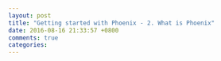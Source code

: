 ```yaml
---
layout: post
title: "Getting started with Phoenix - 2. What is Phoenix"
date: 2016-08-16 21:33:57 +0800
comments: true
categories: 
---
```

